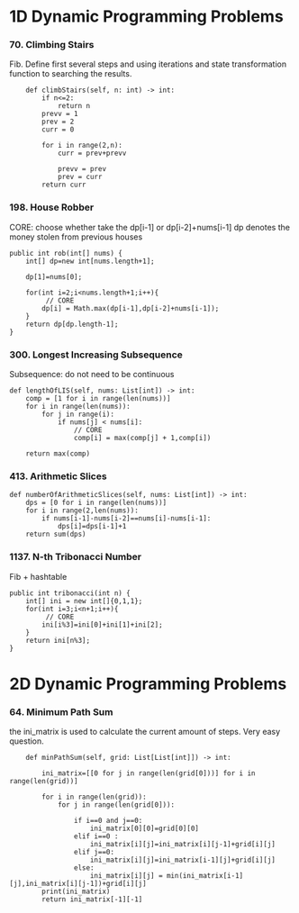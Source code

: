 # 1D Dynamic Programming Problems


### 70. Climbing Stairs

Fib. Define first several steps and using iterations and state transformation function to searching the results.

        def climbStairs(self, n: int) -> int:
            if n<=2:
                return n
            prevv = 1
            prev = 2
            curr = 0
            
            for i in range(2,n):
                curr = prev+prevv
                
                prevv = prev
                prev = curr
            return curr



### 198. House Robber

CORE: choose whether take the dp[i-1] or dp[i-2]+nums[i-1] dp denotes the money stolen from previous houses

    public int rob(int[] nums) {
        int[] dp=new int[nums.length+1];

        dp[1]=nums[0];
        
        for(int i=2;i<nums.length+1;i++){
             // CORE
            dp[i] = Math.max(dp[i-1],dp[i-2]+nums[i-1]);
        }
        return dp[dp.length-1];
    }


### 300. Longest Increasing Subsequence

Subsequence: do not need to be continuous

    def lengthOfLIS(self, nums: List[int]) -> int:
        comp = [1 for i in range(len(nums))]
        for i in range(len(nums)):
            for j in range(i):
                if nums[j] < nums[i]:
                    // CORE
                    comp[i] = max(comp[j] + 1,comp[i])

        return max(comp)


### 413. Arithmetic Slices

    def numberOfArithmeticSlices(self, nums: List[int]) -> int:
        dps = [0 for i in range(len(nums))]
        for i in range(2,len(nums)):
            if nums[i-1]-nums[i-2]==nums[i]-nums[i-1]:
                dps[i]=dps[i-1]+1
        return sum(dps)



### 1137. N-th Tribonacci Number
    
Fib + hashtable

    public int tribonacci(int n) {
        int[] ini = new int[]{0,1,1};
        for(int i=3;i<n+1;i++){
             // CORE
            ini[i%3]=ini[0]+ini[1]+ini[2];
        }
        return ini[n%3];   
    }




# 2D Dynamic Programming Problems


### 64. Minimum Path Sum

the ini_matrix is used to calculate the current amount of steps. Very easy question. 

        def minPathSum(self, grid: List[List[int]]) -> int:
            
            ini_matrix=[[0 for j in range(len(grid[0]))] for i in range(len(grid))] 
            
            for i in range(len(grid)):
                for j in range(len(grid[0])):
                    
                    if i==0 and j==0:
                        ini_matrix[0][0]=grid[0][0]
                    elif i==0 :
                        ini_matrix[i][j]=ini_matrix[i][j-1]+grid[i][j]
                    elif j==0:
                        ini_matrix[i][j]=ini_matrix[i-1][j]+grid[i][j]
                    else:
                        ini_matrix[i][j] = min(ini_matrix[i-1][j],ini_matrix[i][j-1])+grid[i][j]
            print(ini_matrix)
            return ini_matrix[-1][-1]